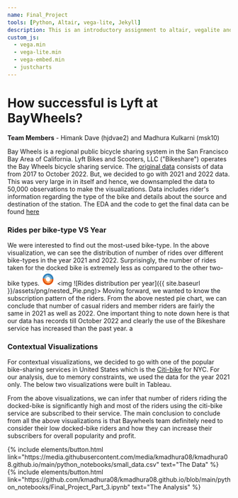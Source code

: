 ```yaml
---
name: Final_Project
tools: [Python, Altair, vega-lite, Jekyll]
description: This is an introductory assignment to altair, vegalite and python!
custom_js:
  - vega.min
  - vega-lite.min
  - vega-embed.min
  - justcharts
---
```



# How successful is Lyft at BayWheels?
<b>Team Members</b> - Himank Dave (hjdvae2) and Madhura Kulkarni (msk10)

Bay Wheels is a regional public bicycle sharing system in the San Francisco Bay Area of California. Lyft Bikes and Scooters, LLC ("Bikeshare") operates the Bay Wheels bicycle sharing service. 
The <a href="https://www.lyft.com/bikes/bay-wheels/system-data">original data</a>
consists of data from 2017 to October 2022. But, we decided to go with 2021 and 2022 data. This was very large in in itself and hence, we downsampled the data to 50,000 observations to make the visualizations. Data includes rider's information regarding the type of the bike and details about the source and destination of the station. The EDA and the code to get the final data can be found
<a href="https://github.com/kmadhura08/kmadhura08.github.io/blob/main/python_notebooks/Final-Project-Data-Pre-processing.ipynb">here</a>

### Rides per bike-type VS Year

<vegachart schema-url="{{ site.baseurl }}/assets/json/jsonride_year.json" style="width: 100%"></vegachart>

We were interested to find out the most-used bike-type. In the above visualization, we can see the distribution of number of rides over different bike-types in the year 2021 and 2022. Surprisingly, the number of rides taken for the docked bike is extremely less as compared to the other two-bike types.
<img src="https://github.com/kmadhura08/kmadhura08.github.io/blob/main/assets/pngs/nested_Pie.png" alt="Rides distribution per year" width="32" height="32"></img>
<img ![Rides distribution per year]({{ site.baseurl }}/assets/png/nested_Pie.png)></img>
Moving forward, we wanted to know the subscription pattern of the riders. From the above nested pie chart, we can conclude that number of casual riders and member riders are fairly the same in 2021 as well as 2022. One important thing to note down here is that our data has records till October 2022 and clearly the use of the Bikeshare service has increased than the past year.
a

### Contextual Visualizations


For contextual visualizations, we decided to go with one of the popular bike-sharing services in United States which is the <a href="https://ride.citibikenyc.com/system-data">Citi-bike</a>
for NYC. For our analysis, due to memory constraints, we used the data for the year 2021 only. The below two visualizations were built in Tableau.

From the above visualizations, we can infer that number of riders riding the docked-bike is significantly high and most of the riders using the citi-bike service are subscribed to their service. The main conclusion to conclude from all the above visualizations is that Baywheels team definitely need to consider their low docked-bike riders and how they can increase their subscribers for overall popularity and profit.


<div class="left">
{% include elements/button.html link="https://media.githubusercontent.com/media/kmadhura08/kmadhura08.github.io/main/python_notebooks/small_data.csv" text="The Data" %}
</div>

<div class="right">
{% include elements/button.html link="https://github.com/kmadhura08/kmadhura08.github.io/blob/main/python_notebooks/Final_Project_Part_3.ipynb" text="The Analysis" %}
</div>



